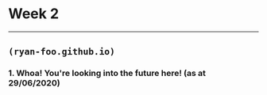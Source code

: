 # Week 2
-------------------------

## `(ryan-foo.github.io)`

### 1. Whoa! You're looking into the future here! (as at 29/06/2020)